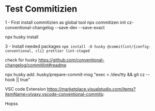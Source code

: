 # Test Commitizien

1 - First install commitizien as global tool
npx commitizen init cz-conventional-changelog --save-dev --save-exact

npx husky install

3 - Install needed packages
`npm install -D husky @commitlint/{config-conventional, cli} prettier lint-staged`


check for husky https://github.com/conventional-changelog/commitlint#readme


npx husky add .husky/prepare-commit-msg "exec < /dev/tty && git cz --hook || true"

VSC code Extension https://marketplace.visualstudio.com/items?itemName=vivaxy.vscode-conventional-commits:


Hopss